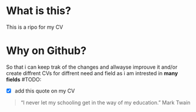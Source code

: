 # What is this?
This is a ripo for my CV 
# Why on Github?
So that i can keep trak of the changes and allwayse improuve it and/or create diffrent CVs for diffrent need and field as i am intrested in **many fields**
#TODO:
- [x] add this quote on my CV

> “I never let my schooling get in the way of my education.” Mark Twain 

